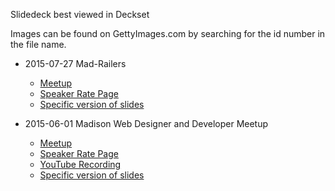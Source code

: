 Slidedeck best viewed in Deckset

Images can be found on GettyImages.com by searching for the id number in the 
file name.

* 2015-07-27 Mad-Railers 
  * [Meetup](http://www.meetup.com/Mad-Railers/events/223842253/)
  * [Speaker Rate Page](http://spkr8.com/t/61311)
  * [Specific version of slides](https://github.com/johnsonch/writing-for-love-and-money/tree/2015-07-27)

* 2015-06-01 Madison Web Designer and Developer Meetup
  * [Meetup](http://www.meetup.com/madisonwebmeetup/events/222187046/)
  * [Speaker Rate Page](http://spkr8.com/t/59371)
  * [YouTube Recording](http://youtu.be/FNSY5joa4NE)
  * [Specific version of slides](https://github.com/johnsonch/writing-for-love-and-money/tree/2015-06-01)
